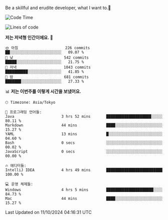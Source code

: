 Be a skillful and erudite developer, what I want to.👶

<!--START_SECTION:waka-->
![Code Time](http://img.shields.io/badge/Code%20Time-1%2C309%20hrs%2034%20mins-blue)

![Lines of code](https://img.shields.io/badge/%EC%A0%80%EB%8A%94%20%EC%97%AC%ED%83%9C%EA%B9%8C%EC%A7%80%20-882.7%20thousand%20%EC%A4%84%EC%9D%98%20%EC%BD%94%EB%93%9C%EB%A5%BC%20%EC%9E%91%EC%84%B1%ED%96%88%EC%96%B4%EC%9A%94.-blue)

**저는 저녁형 인간이에요. 🦉** 

```text
🌞 아침                     226 commits         ██░░░░░░░░░░░░░░░░░░░░░░░   09.07 % 
🌆 낮　                     542 commits         █████░░░░░░░░░░░░░░░░░░░░   21.75 % 
🌃 저녁                     1043 commits        ██████████░░░░░░░░░░░░░░░   41.85 % 
🌙 밤　                     681 commits         ███████░░░░░░░░░░░░░░░░░░   27.33 % 
```


📊 **저는 이번주를 이렇게 시간을 보냈어요.** 

```text
🕑︎ Timezone: Asia/Tokyo

💬 프로그래밍 언어들: 
Java                     3 hrs 52 mins       ████████████████████░░░░░   80.11 % 
Markdown                 44 mins             ████░░░░░░░░░░░░░░░░░░░░░   15.27 % 
YAML                     13 mins             █░░░░░░░░░░░░░░░░░░░░░░░░   04.60 % 
Bash                     0 secs              ░░░░░░░░░░░░░░░░░░░░░░░░░   00.02 % 
JavaScript               0 secs              ░░░░░░░░░░░░░░░░░░░░░░░░░   00.00 % 

🔥 에디터들: 
IntelliJ IDEA            4 hrs 49 mins       █████████████████████████   100.00 % 

💻 운영 체제들: 
Windows                  4 hrs 5 mins        █████████████████████░░░░   84.73 % 
Mac                      44 mins             ████░░░░░░░░░░░░░░░░░░░░░   15.27 % 
```


 Last Updated on 11/10/2024 04:16:31 UTC
<!--END_SECTION:waka-->
